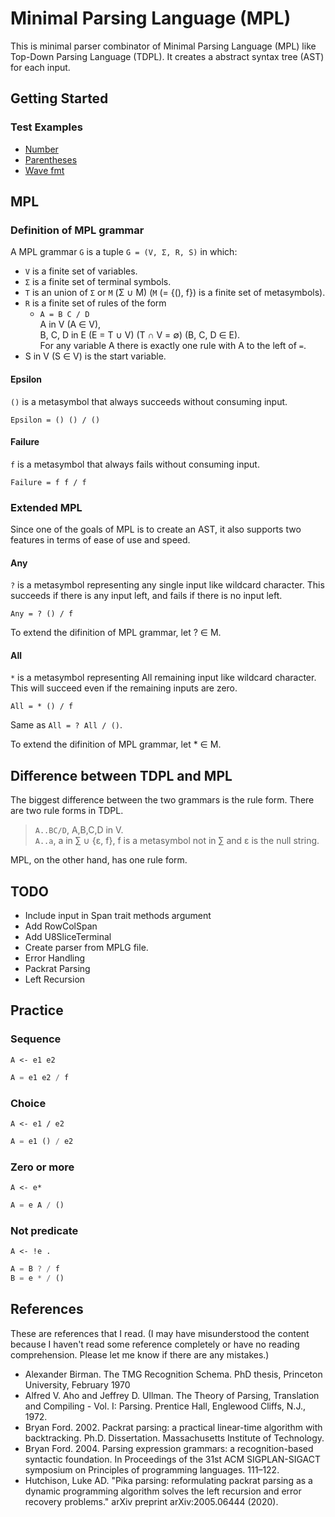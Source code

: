 # Minimal Parsing Language (MPL)
This is minimal parser combinator of Minimal Parsing Language (MPL) like Top-Down Parsing Language (TDPL). It creates a abstract syntax tree (AST) for each input.

## Getting Started

### Test Examples
- [Number](tests/number.rs)
- [Parentheses](tests/parentheses.rs)
- [Wave fmt](tests/wave_fmt.rs)

## MPL
### Definition of MPL grammar
A MPL grammar `G` is a tuple `G = (V, Σ, R, S)` in which:
- `V` is a finite set of variables.
- `Σ` is a finite set of terminal symbols.
- `T` is an union of `Σ` or `M` (Σ &cup; M) (`M` (= {(), f}) is a finite set of metasymbols).
- `R` is a finite set of rules of the form
    - `A = B C / D`  
    A in V (A &isin; V),  
    B, C, D in E (E = T &cup; V) (T &cap; V = &empty;) (B, C, D &isin; E).  
    For any variable A there is exactly one rule with A to the left of `=`.
- S in V (S &isin; V) is the start variable.

#### Epsilon
`()` is a metasymbol that always succeeds without consuming input.

```
Epsilon = () () / ()
```

#### Failure
`f` is a metasymbol that always fails without consuming input.

```
Failure = f f / f
```

### Extended MPL
Since one of the goals of MPL is to create an AST, it also supports two features in terms of ease of use and speed.

#### Any
`?` is a metasymbol representing any single input like wildcard character. This succeeds if there is any input left, and fails if there is no input left.

```
Any = ? () / f
```

To extend the difinition of MPL grammar, let ? &isin; M.

#### All
`*` is a metasymbol representing All remaining input like wildcard character. This will succeed even if the remaining inputs are zero.

```
All = * () / f
```

Same as `All = ? All / ()`.

To extend the difinition of MPL grammar, let * &isin; M.

<!---
#### Variable type
Variables can have a type.

If the variable contains a type, it will include the value of that type, such as a token, when the AST is created. Therefore rules decomposed from variable including rule has a role like lexical analysis. The following syntax is a lexical syntax for numbers.

```
Number: String = Digit Numeral / f
Numeral = Digit Numeral / ()
Digit = Zero () / f
Zero = "0" () / One
One = "1" () / Two
// ...
Nine = "9" () / f
```

An error (TODO: maybe failure would be better) will occur if the input cannot be converted to the variable type.

To extend the difinition of MPL grammar, change `A = B C / D` to `A = B C / D` or `A: TYPE = B C / D`, or seperate definition of `V` by including type or not.
--->


<!-- #### Terminal symbol type
Terminal symbols supports several types.

```
A = "A" "abc" / [0, 0, 0]
```

Supports `&str, &[u8]` at this moment. -->

## Difference between TDPL and MPL
The biggest difference between the two grammars is the rule form. There are two rule forms in TDPL.

> `A..BC/D`, A,B,C,D in V.  
> `A..a`, a in &sum; &cup; {&epsilon;, f}, f is a metasymbol not in &sum; and &epsilon; is the null string.

MPL, on the other hand, has one rule form.


<!---
## MPLG (MPL Grammar) syntax
### In PEG like grammar
```rust
// Hierarchical syntax
MPLG = (Line)*
Line = (Rule / LineComment / ()) EndOfLine
Rule = Variable '=' E Space E Space '/' Space E
E = Variable / TerminalSymbol

// Lexical syntax
// Variable
Variable = Uppercase (Alphabet / DecDigit)*

// Terminal symbol
TerminalSymbol = Expression

// Expression
Expression = LiteralExpression / ArrayExpression

// Array
ArrayExpression = "[" ArrayElements? "]"
ArrayElements = Expression ("," Expression)* ","? / Expression ";" Expression

// Literal
LiteralExpression = StringLiteral / IntegerLiteral
// LiteralExpression = CharLiteral / StringLiteral / IntegerLiteral / FloatLiteral

// String
StringLiteral = "\"" ((!("\"" / "\\" / IsolatedCR) . / QuoteEscape / ASCIIEscape / UnicodeEscape / StringContinue)* "\""
StringContinue = "\\" &"\n" 

// Char
// CharLiteral = "\'" (!("\'" / "\n" / "\r" / "\t") . / QuoteEscape / ASCIIEscape / UnicodeEscape) '\''
QuoteEscape = "\\'" / "\\\""
ASCIIEscape = "\\x" OctDigit HexDigit / "\\n" / "\\r" / "\\t" / "\\\\" / "\\0"
UnicodeEscape = "\\u{" (HexDigit "_"*)^1..6 "}"

// Integer
IntegerLiteral = (DecLiteral / HexLiteral) IntegerSuffix?
DecLiteral = DecDigit (DecDigit / "_")*
HexLiteral =  "0x" (HexDigit / "_")* HexDigit (HexDigit / "_")*

IntegerSuffix = "u8" / "u16" / "u32" / "u64" / "u128" / "usize" / "i8" / "i16" / "i32" / "i64" / "i128" / "isize"

// Float
FloatLiteral = DecLiteral "." ()

FloatExponent = ("e" / "E") ("+" / "-")? (DecDigit / "_")* DecDigit (DecDigit / "_")*
FloatSuffix = "f32" / "f64"


// Letters
UppercaseAToF = "A" / "B" / "C" / "D" / "E" / "F"
LowercaseAToF = "a" / "b" / "c" / "d" / "e" / "f"
Uppercase = UppercaseAToF / "G" / "H" / "I" / "J" / "K" / "L" / "M" / "N" / "O" / "P" / "Q" / "R" / "S" / "T" / "U" / "V" / "W" / "X" / "Y" / "Z"
Lowercase = LowercaseAToF / "g" / "h" / "i" / "j" / "k" / "l" / "m" / "n" / "o" / "p" / "q" / "r" / "s" / "t" / "u" / "v" / "w" / "x" / "y" / "z"
Alphabet = Uppercase / Lowercase

// Digits
BinDigit = "0" / "1"
OctDigit = BinDigit / "2" / "3" / "4" / "5" / "6" / "7"
DecDigit = OctDigit / "8" / "9"
HexDigit = DecDigit / UppercaseAToF / LowercaseAToF

// Comment
LineComment = "//" (!("\n") .)*

IsolatedCR = "\r" !"\n" ()
// TODO: Maybe need EOF
EndOfLine = "\n" / "\r\n"
Space = " "
```

### In MPL grammar
--->

## TODO
- Include input in Span trait methods argument
- Add RowColSpan
- Add U8SliceTerminal
- Create parser from MPLG file.
- Error Handling
- Packrat Parsing
- Left Recursion

## Practice
### Sequence
`A <- e1 e2`
```rust
A = e1 e2 / f
```

### Choice
`A <- e1 / e2`
```rust
A = e1 () / e2
```

### Zero or more
`A <- e*`
```rust
A = e A / ()
```

### Not predicate
`A <- !e .`
```rust
A = B ? / f
B = e * / ()
```

## References
These are references that I read. (I may have misunderstood the content because I haven't read some reference completely or have no reading comprehension. Please let me know if there are any mistakes.)

- Alexander Birman. The TMG Recognition Schema. PhD thesis, Princeton University, February 1970
- Alfred V. Aho and Jeffrey D. Ullman. The Theory of Parsing, Translation and Compiling - Vol. I: Parsing. Prentice Hall, Englewood Cliffs, N.J., 1972.
- Bryan Ford. 2002. Packrat parsing: a practical linear-time algorithm with backtracking. Ph.D. Dissertation. Massachusetts Institute of Technology.
- Bryan Ford. 2004. Parsing expression grammars: a recognition-based syntactic foundation. In Proceedings of the 31st ACM SIGPLAN-SIGACT symposium on Principles of programming languages. 111–122.
- Hutchison, Luke AD. "Pika parsing: reformulating packrat parsing as a dynamic programming algorithm solves the left recursion and error recovery problems." arXiv preprint arXiv:2005.06444 (2020).
